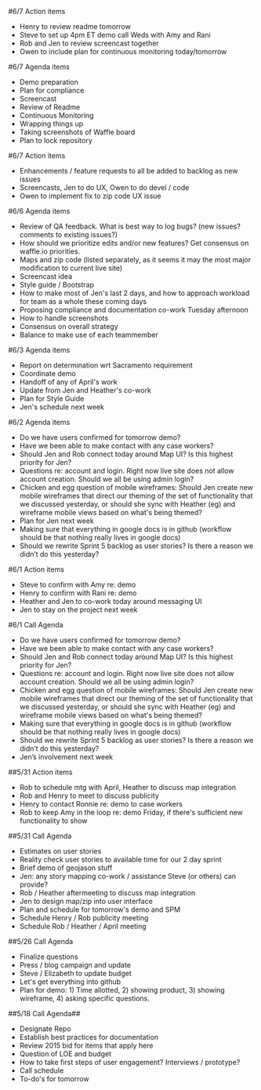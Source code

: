 #6/7 Action items
- Henry to review readme tomorrow 
- Steve to set up 4pm ET demo call Weds with Amy and Rani 
- Rob and Jen to review screencast together 
- Owen to include plan for continuous monitoring today/tomorrow 

#6/7 Agenda items
- Demo preparation
- Plan for compliance
- Screencast
- Review of Readme
- Continuous Monitoring
- Wrapping things up
- Taking screenshots of Waffle board
- Plan to lock repository

#6/7 Action items
- Enhancements / feature requests to all be added to backlog as new issues
- Screencasts, Jen to do UX, Owen to do devel / code
- Owen to implement fix to zip code UX issue

#6/6 Agenda items
- Review of QA feedback. What is best way to log bugs? (new issues? comments to existing issues?) 
- How should we prioritize edits and/or new features? Get consensus on waffle.io priorities. 
- Maps and zip code (listed separately, as it seems it may the most major modification to current live site)
- Screencast idea 
- Style guide / Bootstrap
- How to make most of Jen's last 2 days, and how to approach workload for team as a whole these coming days 
- Proposing compliance and documentation co-work Tuesday afternoon 
- How to handle screenshots 
- Consensus on overall strategy
- Balance to make use of each teammember

#6/3 Agenda items
- Report on determination wrt Sacramento requirement 
- Coordinate demo 
- Handoff of any of April's work 
- Update from Jen and Heather's co-work 
- Plan for Style Guide 
- Jen's schedule next week

#6/2 Agenda items
- Do we have users confirmed for tomorrow demo? 
- Have we been able to make contact with any case workers? 
- Should Jen and Rob connect today around Map UI? Is this highest priority for Jen?
- Questions re: account and login. Right now live site does not allow account creation. Should we all be using admin login?  
- Chicken and egg question of mobile wireframes: Should Jen create new mobile wireframes that direct our theming of the set of functionality that we discussed yesterday, or should she sync with Heather (eg) and wireframe mobile views based on what's being themed?
- Plan for Jen next week
- Making sure that everything in google docs is in github (workflow should be that nothing really lives in google docs)
- Should we rewrite Sprint 5 backlog as user stories? Is there a reason we didn’t do this yesterday?

#6/1 Action items
- Steve to confirm with Amy re: demo
- Henry to confirm with Rani re: demo 
- Heather and Jen to co-work today around messaging UI 
- Jen to stay on the project next week

#6/1 Call Agenda 
- Do we have users confirmed for tomorrow demo? 
- Have we been able to make contact with any case workers? 
- Should Jen and Rob connect today around Map UI? Is this highest priority for Jen?
- Questions re: account and login. Right now live site does not allow account creation. Should we all be using admin login?  
- Chicken and egg question of mobile wireframes: Should Jen create new mobile wireframes that direct our theming of the set of functionality that we discussed yesterday, or should she sync with Heather (eg) and wireframe mobile views based on what's being themed?
- Making sure that everything in google docs is in github (workflow should be that nothing really lives in google docs)
- Should we rewrite Sprint 5 backlog as user stories? Is there a reason we didn’t do this yesterday?
- Jen’s involvement next week

##5/31 Action items
* Rob to schedule mtg with April, Heather to discuss map integration
* Rob and Henry to meet to discuss publicity 
* Henry to contact Ronnie re: demo to case workers
* Rob to keep Amy in the loop re: demo Friday, if there's sufficient new functionality to show


##5/31 Call Agenda
* Estimates on user stories
* Reality check user stories to available time for our 2 day sprint 
* Brief demo of geojason stuff
* Jen: any story mapping co-work / assistance Steve (or others) can provide?
* Rob / Heather aftermeeting to discuss map integration 
* Jen to design map/zip into user interface 
* Plan and schedule for tomorrow's demo and SPM
* Schedule Henry / Rob publicity meeting 
* Schedule Rob / Heather / April meeting 

##5/26 Call Agenda
* Finalize questions 
* Press / blog campaign and update 
* Steve / Elizabeth to update budget
* Let's get everything into github
* Plan for demo: 1) Time allotted, 2) showing product, 3) showing wireframe, 4) asking specific questions.

##5/18 Call Agenda##
* Designate Repo
* Establish best practices for documentation
* Review 2015 bid for items that apply here 
* Question of LOE and budget
* How to take first steps of user engagement? Interviews / prototype? 
* Call schedule 
* To-do's for tomorrow 
